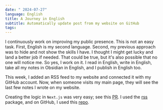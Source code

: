 ```yaml
---
date: " 2024-07-27"
language: English
title: A Journey in English
subtitle: Automatically update post from my website on GitHub
tags:
---
```

I continuously work on improving my public presence. This is not an easy task. First, English is my second language. Second, my previous approach was to hide and not show the skills I have. I thought I might get lucky and land a better job if needed. That could be true, but it's also possible that no one will notice me. So yes, I work on it. I read in English, write in English, take all my notes in Obsidian in English, and I publish in English too.

This week, I added an RSS feed to my website and connected it with my GitHub account. Now, when someone visits my main page, they will see the last few notes I wrote on my website.

Creating the logic in `Next.js` was very easy; see this [PR](https://github.com/KamilMr/tech-blog/pull/1). I used the [rss](https://www.npmjs.com/package/rss) package, and on GitHub, I used this [repo](https://github.com/gautamkrishnar/blog-post-workflow).